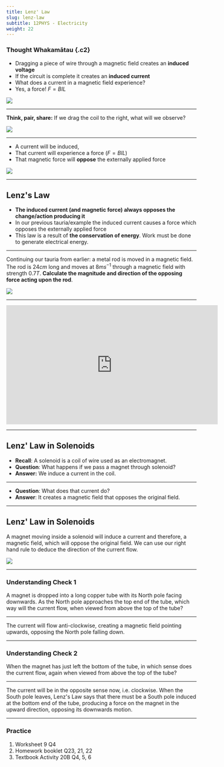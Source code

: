 ```yaml
---
title: Lenz' Law
slug: lenz-law
subtitle: 12PHYS - Electricity
weight: 22
---
```


### Thought Whakamātau {.c2}

- Dragging a piece of wire through a magnetic field creates an __induced voltage__
- If the circuit is complete it creates an __induced current__
- What does a current in a magnetic field experience?
- Yes, a force! $F=BIL$

![](../assets/10-vbil-example.png)

---

__Think, pair, share:__ If we drag the coil to the right, what will we observe?

![](../assets/10-vbil-example.png)

---

- A current will be induced,
- That current will experience a force ($F=BIL$)
- That magnetic force will __oppose__ the externally applied force

![](../assets/10-vbil-example.png)


---

## Lenz's Law

- __The induced current (and magnetic force) always opposes the change/action producing it__
- In our previous tauria/example the induced current causes a force which opposes the externally applied force
- This law is a result of __the conservation of energy__. Work must be done to generate electrical energy.

---

Continuing our tauria from earlier: a metal rod is moved in a magnetic field. The rod is $24cm$ long and moves at $8ms^{-1}$ through a magnetic field with strength $0.7T$. __Calculate the magnitude and direction of the opposing force acting upon the rod__.

![](../assets/10-vbil-example.png)

---

<iframe width="560" height="315" src="https://www.youtube.com/embed/pQp6bmJPU_0" frameborder="0" allow="accelerometer; autoplay; encrypted-media; gyroscope; picture-in-picture" allowfullscreen></iframe>

---

## Lenz' Law in Solenoids

- __Recall__: A solenoid is a coil of wire used as an electromagnet.
- __Question__: What happens if we pass a magnet through solenoid?
- __Answer:__ We induce a current in the coil.

---

- __Question__: What does that current do?
- __Answer__: It creates a magnetic field that opposes the original field.

---

## Lenz' Law in Solenoids

A magnet moving inside a solenoid will induce a current and therefore, a magnetic field, which will oppose the original field. We can use our right hand rule to deduce the direction of the current flow.

![](../assets/lenz-law-in-solenoids.PNG)

---

### Understanding Check 1

A magnet is dropped into a long copper tube with its North pole facing downwards. As the North pole approaches the top end of the tube, which way will the current flow, when viewed from above the top of the tube?

---

The current will flow anti-clockwise, creating a magnetic field pointing upwards, opposing the North pole falling down.

---

### Understanding Check 2

When the magnet has just left the bottom of the tube, in which sense does the current flow, again when viewed from above the top of the tube?

---

The current will be in the opposite sense now, i.e. clockwise. When the South pole leaves, Lenz's Law says that there must be a South pole induced at the bottom end of the tube, producing a force on the magnet in the upward direction, opposing its downwards motion.

---

### Practice

1. Worksheet 9 Q4
2. Homework booklet Q23, 21, 22
3. Textbook Activity 20B Q4, 5, 6
